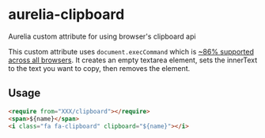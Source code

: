 # aurelia-clipboard
Aurelia custom attribute for using browser's clipboard api

This custom attribute uses ```document.execCommand``` which is [~86% supported across all browsers]((http://caniuse.com/#feat=document-execcommand)). It creates an empty textarea element, sets the innerText to the text you want to copy, then removes the element.

## Usage

```html
<require from="XXX/clipboard"></require>
<span>${name}</span>
<i class="fa fa-clipboard" clipboard="${name}"></i>
```
